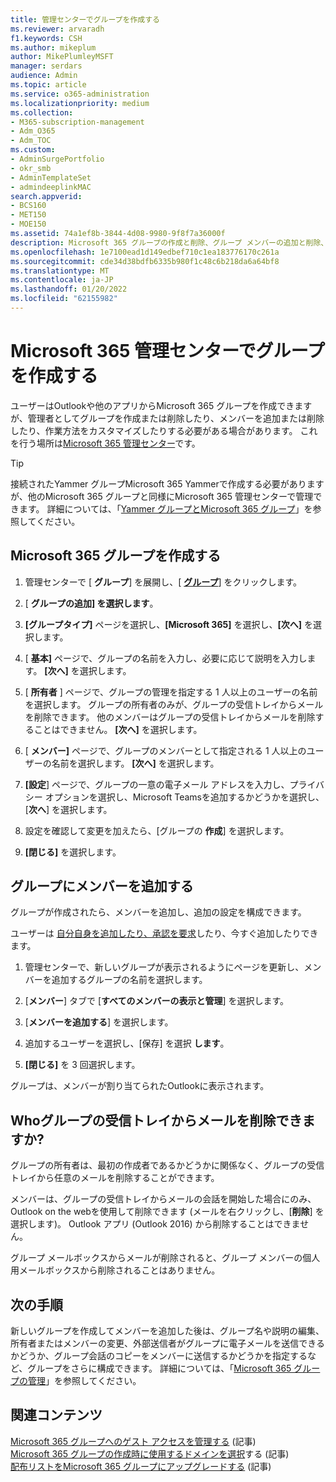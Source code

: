 ```yaml
---
title: 管理センターでグループを作成する
ms.reviewer: arvaradh
f1.keywords: CSH
ms.author: mikeplum
author: MikePlumleyMSFT
manager: serdars
audience: Admin
ms.topic: article
ms.service: o365-administration
ms.localizationpriority: medium
ms.collection:
- M365-subscription-management
- Adm_O365
- Adm_TOC
ms.custom:
- AdminSurgePortfolio
- okr_smb
- AdminTemplateSet
- admindeeplinkMAC
search.appverid:
- BCS160
- MET150
- MOE150
ms.assetid: 74a1ef8b-3844-4d08-9980-9f8f7a36000f
description: Microsoft 365 グループの作成と削除、グループ メンバーの追加と削除、グループの動作のカスタマイズについて説明します。
ms.openlocfilehash: 1e7100ead1d149edbef710c1ea183776170c261a
ms.sourcegitcommit: cde34d38bdfb6335b980f1c48c6b218da6a64bf8
ms.translationtype: MT
ms.contentlocale: ja-JP
ms.lasthandoff: 01/20/2022
ms.locfileid: "62155982"
---
```

# <a name="create-a-group-in-the-microsoft-365-admin-center"></a>Microsoft 365 管理センターでグループを作成する
  
ユーザーはOutlookや他のアプリからMicrosoft 365 グループを作成できますが、管理者としてグループを作成または削除したり、メンバーを追加または削除したり、作業方法をカスタマイズしたりする必要がある場合があります。 これを行う場所は<a href="https://go.microsoft.com/fwlink/p/?linkid=2052855" target="_blank">Microsoft 365 管理センター</a>です。 

> [!TIP]
> 接続されたYammer グループMicrosoft 365 Yammerで作成する必要がありますが、他のMicrosoft 365 グループと同様にMicrosoft 365 管理センターで管理できます。 詳細については、「[Yammer グループとMicrosoft 365 グループ](/yammer/manage-yammer-groups/yammer-and-office-365-groups)」を参照してください。 

## <a name="create-a-microsoft-365-group"></a>Microsoft 365 グループを作成する

1. 管理センターで [ **グループ**] を展開し、[ <a href="https://go.microsoft.com/fwlink/p/?linkid=2052855" target="_blank">**グループ**</a>] をクリックします。

2. [ **グループの追加] を選択します**。
  
3. **[グループタイプ]** ページを選択し、**[Microsoft 365]** を選択し、**[次へ]** を選択します。

4. [ **基本]** ページで、グループの名前を入力し、必要に応じて説明を入力します。 **[次へ]** を選択します。

5.  [ **所有者** ] ページで、グループの管理を指定する 1 人以上のユーザーの名前を選択します。 グループの所有者のみが、グループの受信トレイからメールを削除できます。 他のメンバーはグループの受信トレイからメールを削除することはできません。 **[次へ]** を選択します。

6.  [ **メンバー]** ページで、グループのメンバーとして指定される 1 人以上のユーザーの名前を選択します。 **[次へ]** を選択します。

7. **[設定**] ページで、グループの一意の電子メール アドレスを入力し、プライバシー オプションを選択し、Microsoft Teamsを追加するかどうかを選択し、[**次へ**] を選択します。
    
8. 設定を確認して変更を加えたら、[グループの **作成**] を選択します。

9. **[閉じる]** を選択します。
    
## <a name="add-members-to-the-group"></a>グループにメンバーを追加する

グループが作成されたら、メンバーを追加し、追加の設定を構成できます。

ユーザーは [自分自身を追加したり、承認を要求](https://support.microsoft.com/office/2e59e19c-b872-44c8-ae84-0acc4b79c45d)したり、今すぐ追加したりできます。

1. 管理センターで、新しいグループが表示されるようにページを更新し、メンバーを追加するグループの名前を選択します。
    
2. [**メンバー**] タブで [**すべてのメンバーの表示と管理**] を選択します。 

3. [**メンバーを追加する**] を選択します。
    
4. 追加するユーザーを選択し、[保存] を選択 **します**。
    
5. **[閉じる]** を 3 回選択します。 
    
グループは、メンバーが割り当てられたOutlookに表示されます。

## <a name="who-can-delete-email-from-the-group-inbox"></a>Whoグループの受信トレイからメールを削除できますか?

グループの所有者は、最初の作成者であるかどうかに関係なく、グループの受信トレイから任意のメールを削除することができます。
  
メンバーは、グループの受信トレイからメールの会話を開始した場合にのみ、Outlook on the webを使用して削除できます (メールを右クリックし、[**削除**] を選択します)。 Outlook アプリ (Outlook 2016) から削除することはできません。
  
グループ メールボックスからメールが削除されると、グループ メンバーの個人用メールボックスから削除されることはありません。

## <a name="next-steps"></a>次の手順

新しいグループを作成してメンバーを追加した後は、グループ名や説明の編集、所有者またはメンバーの変更、外部送信者がグループに電子メールを送信できるかどうか、グループ会話のコピーをメンバーに送信するかどうかを指定するなど、グループをさらに構成できます。 詳細については、「[Microsoft 365 グループの管理](manage-groups.md)」を参照してください。

## <a name="related-content"></a>関連コンテンツ

[Microsoft 365 グループへのゲスト アクセスを管理する](https://support.microsoft.com/office/bfc7a840-868f-4fd6-a390-f347bf51aff6) (記事)\
[Microsoft 365 グループの作成時に使用するドメインを選択](../../solutions/choose-domain-to-create-groups.md)する (記事)\
[配布リストをMicrosoft 365 グループにアップグレードする](../manage/upgrade-distribution-lists.md) (記事)
